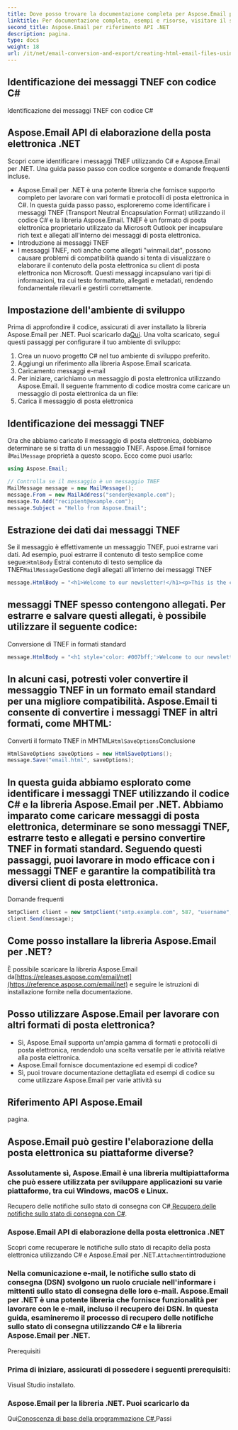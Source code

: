 ```yaml
---
title: Dove posso trovare la documentazione completa per Aspose.Email per .NET?
linktitle: Per documentazione completa, esempi e risorse, visitare il sito
second_title: Aspose.Email per riferimento API .NET
description: pagina.
type: docs
weight: 18
url: /it/net/email-conversion-and-export/creating-html-email-files-using-csharp-save-as-html/
---
```


##  Identificazione dei messaggi TNEF con codice C#

 Identificazione dei messaggi TNEF con codice C#

##  Aspose.Email API di elaborazione della posta elettronica .NET

Scopri come identificare i messaggi TNEF utilizzando C# e Aspose.Email per .NET. Una guida passo passo con codice sorgente e domande frequenti incluse.

- Aspose.Email per .NET è una potente libreria che fornisce supporto completo per lavorare con vari formati e protocolli di posta elettronica in C#. In questa guida passo passo, esploreremo come identificare i messaggi TNEF (Transport Neutral Encapsulation Format) utilizzando il codice C# e la libreria Aspose.Email. TNEF è un formato di posta elettronica proprietario utilizzato da Microsoft Outlook per incapsulare rich text e allegati all'interno dei messaggi di posta elettronica.
- Introduzione ai messaggi TNEF
- I messaggi TNEF, noti anche come allegati "winmail.dat", possono causare problemi di compatibilità quando si tenta di visualizzare o elaborare il contenuto della posta elettronica su client di posta elettronica non Microsoft. Questi messaggi incapsulano vari tipi di informazioni, tra cui testo formattato, allegati e metadati, rendendo fondamentale rilevarli e gestirli correttamente.

## Impostazione dell'ambiente di sviluppo

Prima di approfondire il codice, assicurati di aver installato la libreria Aspose.Email per .NET. Puoi scaricarlo da[Qui](https://releases.aspose.com/email/net/). Una volta scaricato, segui questi passaggi per configurare il tuo ambiente di sviluppo:

1. Crea un nuovo progetto C# nel tuo ambiente di sviluppo preferito.
2. Aggiungi un riferimento alla libreria Aspose.Email scaricata.
3. Caricamento messaggi e-mail
4. Per iniziare, carichiamo un messaggio di posta elettronica utilizzando Aspose.Email. Il seguente frammento di codice mostra come caricare un messaggio di posta elettronica da un file:
5.  Carica il messaggio di posta elettronica

## Identificazione dei messaggi TNEF

 Ora che abbiamo caricato il messaggio di posta elettronica, dobbiamo determinare se si tratta di un messaggio TNEF. Aspose.Email fornisce il`MailMessage` proprietà a questo scopo. Ecco come puoi usarlo:

```csharp
using Aspose.Email;

// Controlla se il messaggio è un messaggio TNEF
MailMessage message = new MailMessage();
message.From = new MailAddress("sender@example.com");
message.To.Add("recipient@example.com");
message.Subject = "Hello from Aspose.Email";
```

## Estrazione dei dati dai messaggi TNEF

Se il messaggio è effettivamente un messaggio TNEF, puoi estrarne vari dati. Ad esempio, puoi estrarre il contenuto di testo semplice come segue:`HtmlBody` Estrai contenuto di testo semplice da TNEF`MailMessage`Gestione degli allegati all'interno dei messaggi TNEF

```csharp
message.HtmlBody = "<h1>Welcome to our newsletter!</h1><p>This is the content of our email.</p>";
```

## messaggi TNEF spesso contengono allegati. Per estrarre e salvare questi allegati, è possibile utilizzare il seguente codice:

Conversione di TNEF in formati standard

```csharp
message.HtmlBody = "<h1 style='color: #007bff;'>Welcome to our newsletter!</h1><p style='font-size: 16px;'>This is the content of our email.</p>";
```

## In alcuni casi, potresti voler convertire il messaggio TNEF in un formato email standard per una migliore compatibilità. Aspose.Email ti consente di convertire i messaggi TNEF in altri formati, come MHTML:

 Converti il formato TNEF in MHTML`HtmlSaveOptions`Conclusione

```csharp
HtmlSaveOptions saveOptions = new HtmlSaveOptions();
message.Save("email.html", saveOptions);
```

## In questa guida abbiamo esplorato come identificare i messaggi TNEF utilizzando il codice C# e la libreria Aspose.Email per .NET. Abbiamo imparato come caricare messaggi di posta elettronica, determinare se sono messaggi TNEF, estrarre testo e allegati e persino convertire TNEF in formati standard. Seguendo questi passaggi, puoi lavorare in modo efficace con i messaggi TNEF e garantire la compatibilità tra diversi client di posta elettronica.

Domande frequenti

```csharp
SmtpClient client = new SmtpClient("smtp.example.com", 587, "username", "password");
client.Send(message);
```

## Come posso installare la libreria Aspose.Email per .NET?

 È possibile scaricare la libreria Aspose.Email da[https://releases.aspose.com/email/net](https://reference.aspose.com/email/net) e seguire le istruzioni di installazione fornite nella documentazione.

## Posso utilizzare Aspose.Email per lavorare con altri formati di posta elettronica?

- Sì, Aspose.Email supporta un'ampia gamma di formati e protocolli di posta elettronica, rendendolo una scelta versatile per le attività relative alla posta elettronica.
- Aspose.Email fornisce documentazione ed esempi di codice?
-  Sì, puoi trovare documentazione dettagliata ed esempi di codice su come utilizzare Aspose.Email per varie attività su

## Riferimento API Aspose.Email

 pagina.

## Aspose.Email può gestire l'elaborazione della posta elettronica su piattaforme diverse?

### Assolutamente sì, Aspose.Email è una libreria multipiattaforma che può essere utilizzata per sviluppare applicazioni su varie piattaforme, tra cui Windows, macOS e Linux.

 Recupero delle notifiche sullo stato di consegna con C#[ Recupero delle notifiche sullo stato di consegna con C#](https://releases.aspose.com/email/net).

###  Aspose.Email API di elaborazione della posta elettronica .NET

 Scopri come recuperare le notifiche sullo stato di recapito della posta elettronica utilizzando C# e Aspose.Email per .NET.`Attachment`introduzione

### Nella comunicazione e-mail, le notifiche sullo stato di consegna (DSN) svolgono un ruolo cruciale nell'informare i mittenti sullo stato di consegna delle loro e-mail. Aspose.Email per .NET è una potente libreria che fornisce funzionalità per lavorare con le e-mail, incluso il recupero dei DSN. In questa guida, esamineremo il processo di recupero delle notifiche sullo stato di consegna utilizzando C# e la libreria Aspose.Email per .NET.

Prerequisiti

### Prima di iniziare, assicurati di possedere i seguenti prerequisiti:

Visual Studio installato.

###  Aspose.Email per la libreria .NET. Puoi scaricarlo da

Qui[Conoscenza di base della programmazione C#.](https://reference.aspose.com/email/net)Passi